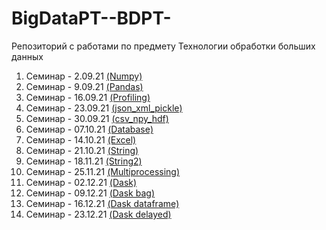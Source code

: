 # BigDataPT--BDPT-
Репозиторий с работами по предмету Технологии обработки больших данных
1) Семинар - 2.09.21 [(Numpy)](Lesson1-numpy)
2) Семинар - 9.09.21 [(Pandas)](Lesson2-pandas)
3) Семинар - 16.09.21 [(Profiling)](./Lesson3)
4) Семинар - 23.09.21 [(json_xml_pickle)](./Lesson4-json_xml_pickle)
5) Семинар - 30.09.21 [(csv_npy_hdf)](./Lesson5)
6) Семинар - 07.10.21 [(Database)](./Lesson6)
7) Семинар - 14.10.21 [(Excel)](./Lesson7)
8) Семинар - 21.10.21 [(String)](./Lesson8)
9) Семинар - 18.11.21 [(String2)](./Lesson9)
10) Семинар - 25.11.21 [(Multiprocessing)](./Lesson10)
11) Семинар - 02.12.21 [(Dask)](./Lesson11)
12) Семинар - 09.12.21 [(Dask bag)](./Lesson12)
13) Семинар - 16.12.21 [(Dask dataframe)](./Lesson13)
14) Семинар - 23.12.21 [(Dask delayed)](./Lesson14)
